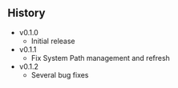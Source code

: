 ## History
- v0.1.0
    - Initial release
- v0.1.1
    - Fix System Path management and refresh
- v0.1.2
    - Several bug fixes
